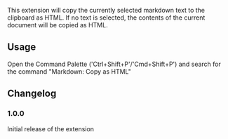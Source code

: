 This extension will copy the currently selected markdown text to the clipboard as HTML. If no text is selected, the contents of the current document will be copied as HTML.

## Usage

Open the Command Palette ('Ctrl+Shift+P'/'Cmd+Shift+P') and search for the command "Markdown: Copy as HTML"

## Changelog

### 1.0.0

Initial release of the extension